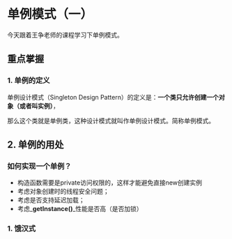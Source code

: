 # 单例模式（一）

今天跟着王争老师的课程学习下单例模式。

## 重点掌握

### 1. 单例的定义

单例设计模式（Singleton Design Pattern）的定义是：**一个类只允许创建一个对象（或者叫实例）**，

那么这个类就是单例类，这种设计模式就叫作单例设计模式。简称单例模式。

## 2. 单例的用处

### 如何实现一个单例？

* 构造函数需要是private访问权限的，这样才能避免直接new创建实例
* 考虑对象创建时的线程安全问题；
* 考虑是否支持延迟加载；
* 考虑_**getInstance\(\)**_性能是否高（是否加锁）

### 1. 饿汉式

